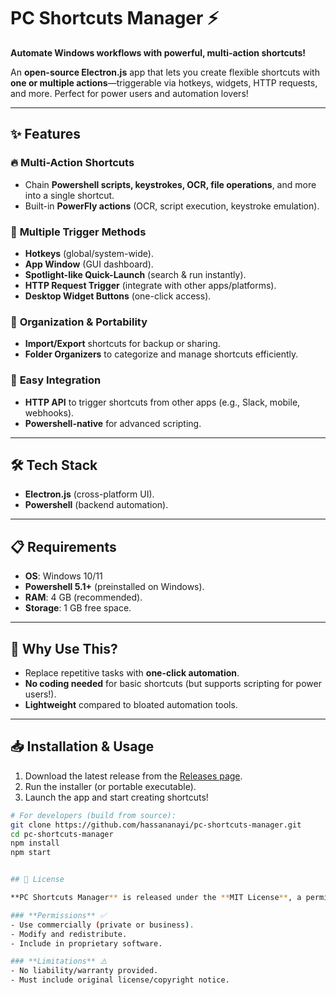 # PC Shortcuts Manager ⚡  

**Automate Windows workflows with powerful, multi-action shortcuts!**  

An **open-source Electron.js** app that lets you create flexible shortcuts with **one or multiple actions**—triggerable via hotkeys, widgets, HTTP requests, and more. Perfect for power users and automation lovers!  

---

## ✨ **Features**  

### 🔥 **Multi-Action Shortcuts**  
- Chain **Powershell scripts, keystrokes, OCR, file operations**, and more into a single shortcut.  
- Built-in **PowerFly actions** (OCR, script execution, keystroke emulation).  

### 🚀 **Multiple Trigger Methods**  
- **Hotkeys** (global/system-wide).  
- **App Window** (GUI dashboard).  
- **Spotlight-like Quick-Launch** (search & run instantly).  
- **HTTP Request Trigger** (integrate with other apps/platforms).  
- **Desktop Widget Buttons** (one-click access).  

### 📂 **Organization & Portability**  
- **Import/Export** shortcuts for backup or sharing.  
- **Folder Organizers** to categorize and manage shortcuts efficiently.  

### 🔗 **Easy Integration**  
- **HTTP API** to trigger shortcuts from other apps (e.g., Slack, mobile, webhooks).  
- **Powershell-native** for advanced scripting.  

---

## 🛠 **Tech Stack**  
- **Electron.js** (cross-platform UI).  
- **Powershell** (backend automation).  

---

## 📋 **Requirements**  
- **OS**: Windows 10/11  
- **Powershell 5.1+** (preinstalled on Windows).  
- **RAM**: 4 GB (recommended).  
- **Storage**: 1 GB free space.  

---

## 🚀 **Why Use This?**  
- Replace repetitive tasks with **one-click automation**.  
- **No coding needed** for basic shortcuts (but supports scripting for power users!).  
- **Lightweight** compared to bloated automation tools.  

---

## 📥 **Installation & Usage**  
1. Download the latest release from the [Releases page](#).  
2. Run the installer (or portable executable).  
3. Launch the app and start creating shortcuts!  

```bash
# For developers (build from source):
git clone https://github.com/hassananayi/pc-shortcuts-manager.git
cd pc-shortcuts-manager
npm install
npm start


## 📜 License

**PC Shortcuts Manager** is released under the **MIT License**, a permissive open-source license that allows free use, modification, and distribution.  

### **Permissions** ✅  
- Use commercially (private or business).  
- Modify and redistribute.  
- Include in proprietary software.  

### **Limitations** ⚠️  
- No liability/warranty provided.  
- Must include original license/copyright notice. 
